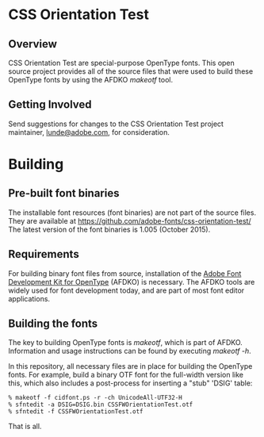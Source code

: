 CSS Orientation Test
====

Overview
----
CSS Orientation Test are special-purpose OpenType fonts. This open source project provides all of the source files
that were used to build these OpenType fonts by using the AFDKO *makeotf* tool.

Getting Involved
----
Send suggestions for changes to the CSS Orientation Test project maintainer, lunde@adobe.com, for consideration.

Building
====

Pre-built font binaries
----
The installable font resources (font binaries) are not part of the source files.
They are available at  https://github.com/adobe-fonts/css-orientation-test/
The latest version of the font binaries is 1.005 (October 2015).


Requirements
----

For building binary font files from source, installation of the
[Adobe Font Development Kit for OpenType](http://www.adobe.com/devnet/opentype/afdko.html) (AFDKO)
is necessary. The AFDKO tools are widely used for font development today, and are part of most font editor applications.

Building the fonts
----

The key to building OpenType fonts is *makeotf*, which is part of AFDKO. Information and usage instructions can be found
by executing *makeotf -h*.

In this repository, all necessary files are in place for building the OpenType fonts. For example, build a binary OTF font
for the full-width version like this, which also includes a post-process for inserting a "stub" 'DSIG' table:

    % makeotf -f cidfont.ps -r -ch UnicodeAll-UTF32-H
    % sfntedit -a DSIG=DSIG.bin CSSFWOrientationTest.otf
    % sfntedit -f CSSFWOrientationTest.otf

That is all.
